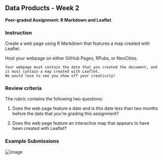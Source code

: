 ## Data Products - Week 2
**Peer-graded Assignment: R Markdown and Leaflet**

### Instruction

Create a web page using R Markdown that features a map created with Leaflet. 

Host your webpage on either GitHub Pages, RPubs, or NeoCities.

`Your webpage must contain the date that you created the document, and it must contain a map created with Leaflet.`   
`We would love to see you show off your creativity!`

### Review criteria

The rubric contains the following two questions:

1. Does the web page feature a date and is this date less than two months before the date that you're grading this assignment?

2. Does the web page feature an interactive map that appears to have been created with Leaflet?

### Example Submissions

![image](https://github.com/i544c/Data_Products_Project1/assets/104391905/a0d99759-0e1e-41c8-91cc-f70482c09faa)
